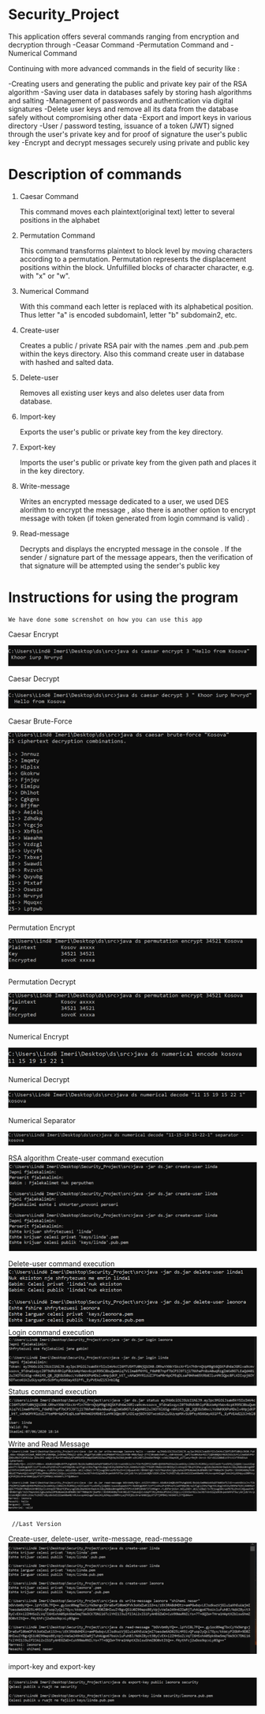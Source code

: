 # Security_Project

This application offers several commands ranging from encryption and decryption through
-Ceasar Command
-Permutation Command and
-Numerical Command

Continuing with more advanced commands in the field of security like :

-Creating users and generating the public and private key pair of the RSA algorithm
-Saving user data in databases safely by storing hash algorithms and salting
-Management of passwords and authentication via digital signatures
-Delete user keys and remove all its data from the database safely without compromising other data
-Export and import keys in various directory
-User / password testing, issuance of a token (JWT) signed through the user's private key and for proof of signature the user's public key
-Encrypt and decrypt messages securely using private and public key


# Description of commands

1. Caesar Command

      This command moves each plaintext(original text) letter to several positions in the alphabet

2. Permutation Command 

      This command transforms plaintext to block level by moving characters according to a permutation.
      Permutation represents the displacement positions within the block. 
      Unfulfilled blocks of character character, e.g. with "x" or "w".
 
3. Numerical Command

      With this command each letter is replaced with its alphabetical position. 
      Thus letter "a" is encoded subdomain1, letter "b" subdomain2,    etc.

4. Create-user

      Creates a public / private RSA pair with the names <name> .pem and <name> .pub.pem within the keys directory.
      Also this command create user in database with hashed and salted data.
      
5. Delete-user      
      
      Removes all existing user keys and also deletes user data from database.
      
6. Import-key

      Exports the user's public or private key from the key directory.
      
7. Export-key

      Imports the user's public or private key from the given path and places it in the key directory.
      
8. Write-message

      Writes an encrypted message dedicated to a user, we used DES alorithm to encrypt the message , also there is another option to encrypt message with token (if token generated from login command is valid) .
      
9. Read-message
      
      Decrypts and displays the encrypted message in the console . If the sender / signature part of the message appears,
then the verification of that signature will be attempted using the sender's public key


# Instructions for using the program
    We have done some screnshot on how you can use this app 
 
 
 Caesar Encrypt
 
  ![](images/CaesarEncrypt.png)
 
 Caesar Decrypt
 
  ![](images/CaesarDecrypt.png)
 
 Caesar Brute-Force
 
  ![](images/CaesarBrute-Force.png)
  
  
  
  Permutation Encrypt
  
  ![](images/PermutationEncrypt.png)
  
  Permutation Decrypt
  
  ![](images/PermutationEncrypt.png)
 
 
 
 Numerical Encrypt
 
 ![](images/NumericalEncode.png)
 
 Numerical Decrypt
 
  ![](images/NumericalDecode.png)
  
  Numerical Separator
  
   ![](images/NumericalSeparator.png)
   
   
   
  RSA algorithm
   Create-user command execution
   ![](images/create-user.PNG)
   
   Delete-user command execution
     ![](images/delete-user.PNG)
   Login command execution
     ![](images/login.PNG)
   Status command execution
      ![](images/status.PNG)
     Write and Read Message
        ![](images/WriteAndReadMessage.PNG)
        
     //Last Version
Create-user, delete-user, write-message, read-message
![](images/cmd1.PNG)

import-key and export-key

![](images/cmd2.PNG)

